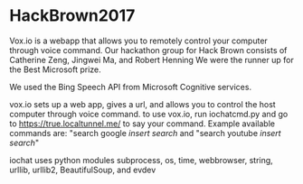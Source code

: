 # HackBrown2017
Vox.io is a webapp that allows you to remotely control your computer through voice command. Our hackathon group for Hack Brown consists of Catherine Zeng, Jingwei Ma, and Robert Henning
We were the runner up for the Best Microsoft prize.

We used the Bing Speech API from Microsoft Cognitive services.

vox.io sets up a web app, gives a url, and allows you to control the host computer through voice command.
to use vox.io, run iochatcmd.py and go to https://true.localtunnel.me/ to say your command.
Example available commands are: "search google *insert search* and "search youtube *insert search*"

iochat uses python modules subprocess, os, time, webbrowser, string, urllib, urllib2, BeautifulSoup, and evdev




